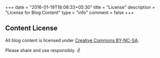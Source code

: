 +++
date = "2016-01-19T18:08:33+05:30"
title = "License"
description = "License for Blog Content"
type = "info"
comment = false
+++

## Content License

All blog content is licensed under [Creative Commons BY-NC-SA](https://creativecommons.org/licenses/by-sa/4.0/).

Please share and use responsibly. ✌